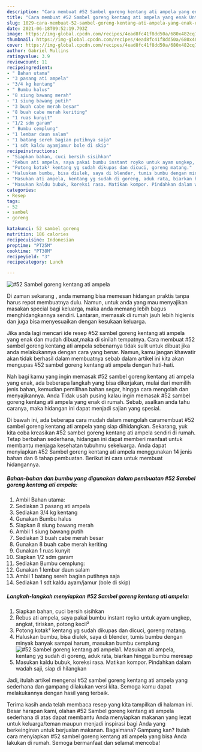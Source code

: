```yaml
---
description: "Cara membuat #52 Sambel goreng kentang ati ampela yang enak Untuk Jualan"
title: "Cara membuat #52 Sambel goreng kentang ati ampela yang enak Untuk Jualan"
slug: 1029-cara-membuat-52-sambel-goreng-kentang-ati-ampela-yang-enak-untuk-jualan
date: 2021-06-18T09:52:19.793Z
image: https://img-global.cpcdn.com/recipes/4ead8fc41f8dd50a/680x482cq70/52-sambel-goreng-kentang-ati-ampela-foto-resep-utama.jpg
thumbnail: https://img-global.cpcdn.com/recipes/4ead8fc41f8dd50a/680x482cq70/52-sambel-goreng-kentang-ati-ampela-foto-resep-utama.jpg
cover: https://img-global.cpcdn.com/recipes/4ead8fc41f8dd50a/680x482cq70/52-sambel-goreng-kentang-ati-ampela-foto-resep-utama.jpg
author: Gabriel Mullins
ratingvalue: 3.9
reviewcount: 11
recipeingredient:
- " Bahan utama"
- "3 pasang ati ampela"
- "3/4 kg kentang"
- " Bumbu halus"
- "8 siung bawang merah"
- "1 siung bawang putih"
- "3 buah cabe merah besar"
- "8 buah cabe merah keriting"
- "1 ruas kunyit"
- "1/2 sdm garam"
- " Bumbu cemplung"
- "1 lembar daun salam"
- "1 batang sereh bagian putihnya saja"
- "1 sdt kaldu ayamjamur bole di skip"
recipeinstructions:
- "Siapkan bahan, cuci bersih sisihkan"
- "Rebus ati ampela, saya pakai bumbu instant royko untuk ayam ungkep, angkat, tiriskan, potong kecil²"
- "Potong kotak² kentang yg sudah dikupas dan dicuci, goreng matang."
- "Haluskan bumbu, bisa diulek, saya di blender, tumis bumbu dengan minyak banyak sampai harum, masukan bumbu cemplung"
- "Masukan ati ampela, kentang yg sudah di goreng, aduk rata, biarkan hingga bumbu meresap"
- "Masukan kaldu bubuk, koreksi rasa. Matikan kompor. Pindahkan dalam wadah saji, siap di hilangkan"
categories:
- Resep
tags:
- 52
- sambel
- goreng

katakunci: 52 sambel goreng 
nutrition: 186 calories
recipecuisine: Indonesian
preptime: "PT25M"
cooktime: "PT38M"
recipeyield: "3"
recipecategory: Lunch

---
```



![#52 Sambel goreng kentang ati ampela](https://img-global.cpcdn.com/recipes/4ead8fc41f8dd50a/680x482cq70/52-sambel-goreng-kentang-ati-ampela-foto-resep-utama.jpg)

Di zaman  sekarang , anda memang bisa memesan hidangan praktis tanpa harus repot membuatnya dulu. Namun, untuk anda yang mau menyajikan masakan special bagi keluarga, maka anda memang lebih bagus menghidangkannya sendiri. Lantaran, memasak di rumah jauh lebih higienis dan juga bisa menyesuaikan dengan kesukaan keluarga.

Jika anda lagi mencari ide resep #52 sambel goreng kentang ati ampela yang enak dan mudah dibuat,maka di sinilah tempatnya. Cara membuat #52 sambel goreng kentang ati ampela  sebenarnya tidak sulit untuk dibuat jika anda melakukannya dengan cara yang benar. Namun, kamu jangan khawatir akan tidak berhasil dalam membuatnya 
sebab dalam artikel ini kita akan mengupas #52 sambel goreng kentang ati ampela dengan hati-hati.  



Nah bagi kamu yang ingin memasak #52 sambel goreng kentang ati ampela yang enak, ada beberapa langkah yang bisa dikerjakan, mulai dari memilih jenis bahan, kemudian pemilihan bahan segar, hingga cara mengolah dan menyajikannya. Anda Tidak usah pusing kalau ingin memasak #52 sambel goreng kentang ati ampela yang enak di rumah. Sebab, asalkan anda  tahu caranya, maka hidangan ini dapat menjadi sajian yang spesial.

Di bawah ini, ada beberapa cara mudah dalam mengolah caramembuat #52 sambel goreng kentang ati ampela yang siap dihidangkan. Sekarang, yuk kita coba kreasikan #52 sambel goreng kentang ati ampela sendiri di rumah. Tetap berbahan sederhana, hidangan ini dapat memberi manfaat untuk membantu menjaga kesehatan tubuhmu sekeluarga. Anda dapat menyiapkan #52 Sambel goreng kentang ati ampela menggunakan 14 jenis bahan dan 6 tahap pembuatan. Berikut ini cara untuk membuat hidangannya.

<!--inarticleads1-->

##### Bahan-bahan dan bumbu yang digunakan dalam pembuatan #52 Sambel goreng kentang ati ampela:

1. Ambil  Bahan utama:
1. Sediakan 3 pasang ati ampela
1. Sediakan 3/4 kg kentang
1. Gunakan  Bumbu halus
1. Siapkan 8 siung bawang merah
1. Ambil 1 siung bawang putih
1. Sediakan 3 buah cabe merah besar
1. Gunakan 8 buah cabe merah keriting
1. Gunakan 1 ruas kunyit
1. Siapkan 1/2 sdm garam
1. Sediakan  Bumbu cemplung:
1. Gunakan 1 lembar daun salam
1. Ambil 1 batang sereh bagian putihnya saja
1. Sediakan 1 sdt kaldu ayam/jamur (bole di skip)




<!--inarticleads2-->

##### Langkah-langkah menyiapkan #52 Sambel goreng kentang ati ampela:

1. Siapkan bahan, cuci bersih sisihkan
1. Rebus ati ampela, saya pakai bumbu instant royko untuk ayam ungkep, angkat, tiriskan, potong kecil²
1. Potong kotak² kentang yg sudah dikupas dan dicuci, goreng matang.
1. Haluskan bumbu, bisa diulek, saya di blender, tumis bumbu dengan minyak banyak sampai harum, masukan bumbu cemplung
<img src="//assets-global.cpcdn.com/assets/icons/button_play-2c75c40dde080a61004c1f40b05d8f140eaff45d7e9e6481dc71c63d2e7c4909.png" alt="#52 Sambel goreng kentang ati ampela">1. Masukan ati ampela, kentang yg sudah di goreng, aduk rata, biarkan hingga bumbu meresap
1. Masukan kaldu bubuk, koreksi rasa. Matikan kompor. Pindahkan dalam wadah saji, siap di hilangkan




Jadi, itulah artikel mengenai  #52 sambel goreng kentang ati ampela  yang sederhana dan gampang dilakukan versi kita. Semoga kamu dapat melakukannya dengan hasil yang terbaik. 

Terima kasih anda telah membaca resep yang kita tampilkan di halaman ini. Besar harapan kami, olahan  #52 Sambel goreng kentang ati ampela sederhana di atas dapat membantu Anda menyiapkan makanan yang lezat untuk keluarga/teman maupun menjadi inspirasi bagi Anda yang berkeinginan untuk berjualan makanan. Bagaimana? Gampang kan? Itulah cara menyiapkan #52 sambel goreng kentang ati ampela yang bisa Anda lakukan di rumah. Semoga bermanfaat dan selamat mencoba!

